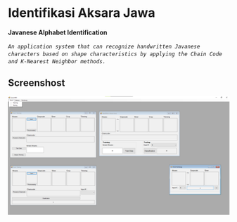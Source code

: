 # Identifikasi Aksara Jawa
**Javanese Alphabet Identification**

*`An application system that can recognize handwritten Javanese characters based on shape characteristics by applying the Chain Code and K-Nearest Neighbor methods.`*

Screenshost
--------------------------------------------------------------------------------

![SS](Media/ss.png)